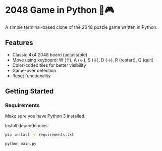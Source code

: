 # 2048 Game in Python 🧠🎮

A simple terminal-based clone of the 2048 puzzle game written in Python.

## Features
- Classic 4x4 2048 board (adjustable)
- Move using keyboard: W (↑), A (←), S (↓), D (→), R (restart), Q (quit)
- Color-coded tiles for better visibility
- Game-over detection
- Reset functionality

## Getting Started

### Requirements
Make sure you have Python 3 installed.

Install dependencies:
```bash
pip install -r requirements.txt

python main.py
